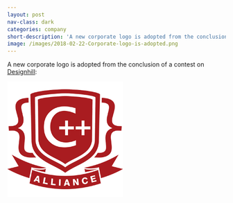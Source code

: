```yaml
---
layout: post
nav-class: dark
categories: company
short-description: 'A new corporate logo is adopted from the conclusion of a contest on Designhill:'
image: /images/2018-02-22-Corporate-logo-is-adopted.png
---
```

<p>
A new corporate logo is adopted from the conclusion of a contest on
<a href="https://www.designhill.com/">Designhill</a>:
</p>
<p>
<img src="/images/2018-02-22-Corporate-logo-is-adopted.png" width="267" height="267">
</p>
